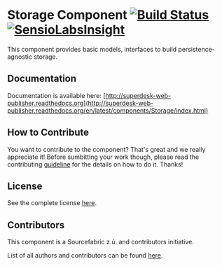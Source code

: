 Storage Component [![Build Status](https://travis-ci.org/SuperdeskWebPublisher/storage.svg?branch=master)](https://travis-ci.org/SuperdeskWebPublisher/storage) [![SensioLabsInsight](https://insight.sensiolabs.com/projects/c9fe670f-8332-4ffb-bb31-5a93d6831f52/mini.png)](https://insight.sensiolabs.com/projects/c9fe670f-8332-4ffb-bb31-5a93d6831f52)
===============================================================================================================================================================

This component provides basic models, interfaces to build persistence-agnostic storage.

Documentation
-------------

Documentation is available here: [http://superdesk-web-publisher.readthedocs.org](http://superdesk-web-publisher.readthedocs.org/en/latest/components/Storage/index.html)

How to Contribute
-------------

You want to contribute to the component? That's great and we really appreciate it! Before sumbitting your work though, please read the contributing [guideline](http://superdesk-web-publisher.readthedocs.org/en/latest/contributing/index.html) for the details on how to do it. Thanks!

License
-----------

See the complete license [here](LICENSE.md).

Contributors
-------

This component is a Sourcefabric z.ú. and contributors initiative.

List of all authors and contributors can be found [here](AUTHORS.md).
